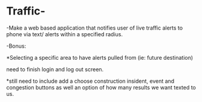 # Traffic-


-Make a web based application that notifies user of live traffic alerts to phone via text/ alerts within a specified radius. 

-Bonus: 

*Selecting a specific area to have alerts pulled from (ie: future destination)

need to finish login and log out screen.

*still need to include add a choose construction insident, event and congestion buttons 
as  well an option of how many results we want texted to us.
